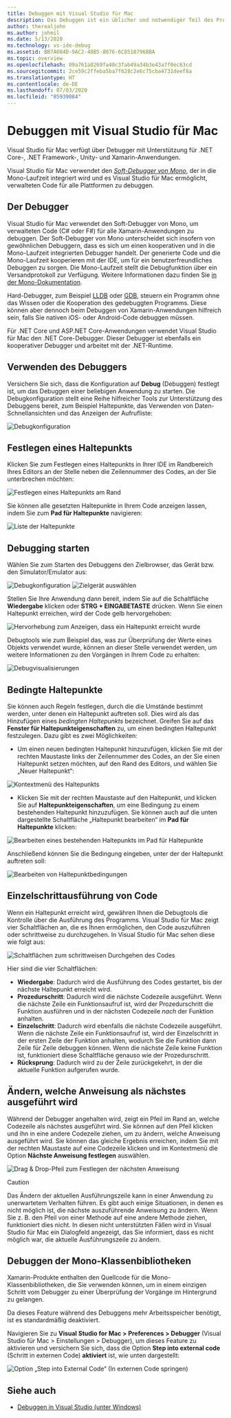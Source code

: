 ```yaml
---
title: Debuggen mit Visual Studio für Mac
description: Das Debuggen ist ein üblicher und notwendiger Teil des Programmierens. Da Visual Studio für Mac eine ausgereifte IDE ist, enthält es eine Reihe von Features, die das Debuggen vereinfachen. Dieser Artikel erläutert vom sicheren Debuggen bis hin zur Datenvisualisierung, wie das volle Potenzial des Debuggens in Visual Studio für Mac genutzt werden kann.
author: therealjohn
ms.author: johmil
ms.date: 5/13/2020
ms.technology: vs-ide-debug
ms.assetid: BB7A084D-9AC2-48B5-8076-6C8518796BBA
ms.topic: overview
ms.openlocfilehash: 09a761a8269fa40c3fab49a34b3e43a7f0ec63cd
ms.sourcegitcommit: 2ce59c2ffeba5ba7f628c2e6c75cba4731deef8a
ms.translationtype: HT
ms.contentlocale: de-DE
ms.lasthandoff: 07/03/2020
ms.locfileid: "85939084"
---
```

# <a name="debugging-with-visual-studio-for-mac"></a>Debuggen mit Visual Studio für Mac

Visual Studio für Mac verfügt über Debugger mit Unterstützung für .NET Core-, .NET Framework-, Unity- und Xamarin-Anwendungen.

Visual Studio für Mac verwendet den [*Soft-Debugger von Mono*](https://www.mono-project.com/docs/advanced/runtime/docs/soft-debugger/), der in die Mono-Laufzeit integriert wird und es Visual Studio für Mac ermöglicht, verwalteten Code für alle Plattformen zu debuggen.

## <a name="the-debugger"></a>Der Debugger

Visual Studio für Mac verwendet den Soft-Debugger von Mono, um verwalteten Code (C# oder F#) für alle Xamarin-Anwendungen zu debuggen. Der Soft-Debugger von Mono unterscheidet sich insofern von gewöhnlichen Debuggern, dass es sich um einen kooperativen und in die Mono-Laufzeit integrierten Debugger handelt. Der generierte Code und die Mono-Laufzeit kooperieren mit der IDE, um für ein benutzerfreundliches Debuggen zu sorgen. Die Mono-Laufzeit stellt die Debugfunktion über ein Versandprotokoll zur Verfügung. Weitere Informationen dazu finden Sie [in der Mono-Dokumentation](https://www.mono-project.com/docs/advanced/runtime/docs/soft-debugger-wire-format/).

Hard-Debugger, zum Beispiel [LLDB]( http://lldb.llvm.org/index.html) oder [GDB]( https://www.gnu.org/software/gdb/), steuern ein Programm ohne das Wissen oder die Kooperation des gedebuggten Programms. Diese können aber dennoch beim Debuggen von Xamarin-Anwendungen hilfreich sein, falls Sie nativen iOS- oder Android-Code debuggen müssen.

Für .NET Core und ASP.NET Core-Anwendungen verwendet Visual Studio für Mac den .NET Core-Debugger. Dieser Debugger ist ebenfalls ein kooperativer Debugger und arbeitet mit der .NET-Runtime.

## <a name="using-the-debugger"></a>Verwenden des Debuggers

Versichern Sie sich, dass die Konfiguration auf **Debug** (Debuggen) festlegt ist, um das Debuggen einer beliebigen Anwendung zu starten. Die Debugkonfiguration stellt eine Reihe hilfreicher Tools zur Unterstützung des Debuggens bereit, zum Beispiel Haltepunkte, das Verwenden von Daten-Schnellansichten und das Anzeigen der Aufrufliste:

![Debugkonfiguration](media/debugging-image_0.png)

## <a name="setting-a-breakpoint"></a>Festlegen eines Haltepunkts

Klicken Sie zum Festlegen eines Haltepunkts in Ihrer IDE im Randbereich Ihres Editors an der Stelle neben die Zeilennummer des Codes, an der Sie unterbrechen möchten:

![Festlegen eines Haltepunkts am Rand](media/debugging-image0.png)

Sie können alle gesetzten Haltepunkte in Ihrem Code anzeigen lassen, indem Sie zum **Pad für Haltepunkte** navigieren:

![Liste der Haltepunkte](media/debugging-image0a.png)

## <a name="start-debugging"></a>Debugging starten

Wählen Sie zum Starten des Debuggens den Zielbrowser, das Gerät bzw. den Simulator/Emulator aus:

![Debugkonfiguration](media/debugging-image_0.png)
![Zielgerät auswählen](media/debugging-image1.png)

Stellen Sie Ihre Anwendung dann bereit, indem Sie auf die Schaltfläche **Wiedergabe** klicken oder **STRG + EINGABETASTE** drücken. Wenn Sie einen Haltepunkt erreichen, wird der Code gelb hervorgehoben:

![Hervorhebung zum Anzeigen, dass ein Haltepunkt erreicht wurde](media/debugging-image2.png)

Debugtools wie zum Beispiel das, was zur Überprüfung der Werte eines Objekts verwendet wurde, können an dieser Stelle verwendet werden, um weitere Informationen zu den Vorgängen in Ihrem Code zu erhalten:

![Debugvisualisierungen](media/debugging-image3.png)

## <a name="conditional-breakpoints"></a>Bedingte Haltepunkte

Sie können auch Regeln festlegen, durch die die Umstände bestimmt werden, unter denen ein Haltepunkt auftreten soll. Dies wird als das Hinzufügen eines *bedingten Haltepunkts* bezeichnet. Greifen Sie auf das **Fenster für Haltepunkteigenschaften** zu, um einen bedingten Haltepunkt festzulegen. Dazu gibt es zwei Möglichkeiten:

* Um einen neuen bedingten Haltepunkt hinzuzufügen, klicken Sie mit der rechten Maustaste links der Zeilennummer des Codes, an der Sie einen Haltepunkt setzen möchten, auf den Rand des Editors, und wählen Sie „Neuer Haltepunkt“:

 ![Kontextmenü des Haltepunkts](media/debugging-image4.png)

* Klicken Sie mit der rechten Maustaste auf den Haltepunkt, und klicken Sie auf **Haltepunkteigenschaften**, um eine Bedingung zu einem bestehenden Haltepunkt hinzuzufügen. Sie können auch auf die unten dargestellte Schaltfläche „Haltepunkt bearbeiten“ im **Pad für Haltepunkte** klicken:

 ![Bearbeiten eines bestehenden Haltepunkts im Pad für Haltepunkte](media/debugging-image5.png)

Anschließend können Sie die Bedingung eingeben, unter der der Haltepunkt auftreten soll:

 ![Bearbeiten von Haltepunktbedingungen](media/debugging-image6.png)

## <a name="stepping-through-code"></a>Einzelschrittausführung von Code

Wenn ein Haltepunkt erreicht wird, gewähren Ihnen die Debugtools die Kontrolle über die Ausführung des Programms. Visual Studio für Mac zeigt vier Schaltflächen an, die es Ihnen ermöglichen, den Code auszuführen oder schrittweise zu durchzugehen. In Visual Studio für Mac sehen diese wie folgt aus:

 ![Schaltflächen zum schrittweisen Durchgehen des Codes](media/debugging-image7.png)

Hier sind die vier Schaltflächen:

* **Wiedergabe**: Dadurch wird die Ausführung des Codes gestartet, bis der nächste Haltepunkt erreicht wird.
* **Prozedurschritt**: Dadurch wird die nächste Codezeile ausgeführt. Wenn die nächste Zeile ein Funktionsaufruf ist, wird der Prozedurschritt die Funktion ausführen und in der nächsten Codezeile *nach* der Funktion anhalten.
* **Einzelschritt**: Dadurch wird ebenfalls die nächste Codezeile ausgeführt. Wenn die nächste Zeile ein Funktionsaufruf ist, wird der Einzelschritt in der ersten Zeile der Funktion anhalten, wodurch Sie die Funktion dann Zeile für Zeile debuggen können. Wenn die nächste Zeile keine Funktion ist, funktioniert diese Schaltfläche genauso wie der Prozedurschritt.
* **Rücksprung**: Dadurch wird zu der Zeile zurückgekehrt, in der die aktuelle Funktion aufgerufen wurde.

## <a name="change-which-statement-is-executed-next"></a>Ändern, welche Anweisung als nächstes ausgeführt wird

Während der Debugger angehalten wird, zeigt ein Pfeil im Rand an, welche Codezeile als nächstes ausgeführt wird. Sie können auf den Pfeil klicken und ihn in eine andere Codezeile ziehen, um zu ändern, welche Anweisung ausgeführt wird. Sie können das gleiche Ergebnis erreichen, indem Sie mit der rechten Maustaste auf eine Codezeile klicken und im Kontextmenü die Option **Nächste Anweisung festlegen** auswählen.

![Drag & Drop-Pfeil zum Festlegen der nächsten Anweisung](media/debugger-drag-setnextstatement.gif)

> [!CAUTION]
> Das Ändern der aktuellen Ausführungszeile kann in einer Anwendung zu unerwartetem Verhalten führen. Es gibt auch einige Situationen, in denen es nicht möglich ist, die nächste auszuführende Anweisung zu ändern. Wenn Sie z. B. den Pfeil von einer Methode auf eine andere Methode ziehen, funktioniert dies nicht. In diesen nicht unterstützten Fällen wird in Visual Studio für Mac ein Dialogfeld angezeigt, das Sie informiert, dass es nicht möglich war, die aktuelle Ausführungszeile zu ändern. 

## <a name="debugging-monos-class-libraries"></a>Debuggen der Mono-Klassenbibliotheken

Xamarin-Produkte enthalten den Quellcode für die Mono-Klassenbibliotheken, die Sie verwenden können, um in einem einzigen Schritt vom Debugger zu einer Überprüfung der Vorgänge im Hintergrund zu gelangen.

Da dieses Feature während des Debuggens mehr Arbeitsspeicher benötigt, ist es standardmäßig deaktiviert.

Navigieren Sie zu **Visual Studio for Mac > Preferences > Debugger** (Visual Studio für Mac > Einstellungen > Debugger), um dieses Feature zu aktivieren und versichern Sie sich, dass die Option **Step into external code** (Schritt in externen Code) **aktiviert** ist, wie unten dargestellt:

![Option „Step into External Code“ (In externen Code springen)](media/debugging-image8.png)

## <a name="see-also"></a>Siehe auch

- [Debuggen in Visual Studio (unter Windows)](/visualstudio/debugger/)

